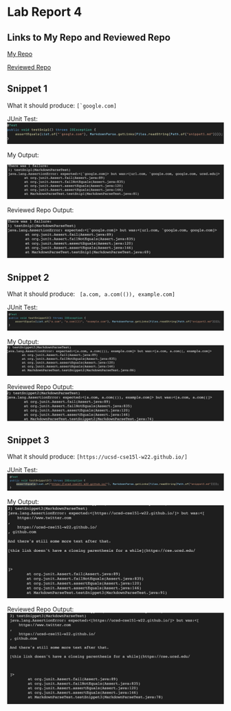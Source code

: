 # Lab Report 4 

## Links to My Repo and Reviewed Repo

[My Repo](https://github.com/ryanp0126/markdown-parse)

[Reviewed Repo](https://github.com/artballesteros/markdown-parse)


## Snippet 1

What it should produce: ``[`google.com]``

JUnit Test: 
![Image](sniptest1.png)

My Output: 

![Image](testoutputsnip1mine.png)

Reviewed Repo Output:

![Image](testoutputsnip1reviewd.png)


## Snippet 2

What it should produce: `` [a.com, a.com(()), example.com]``

JUnit Test:
![Image](snippettest2.png)

My Output: 
![Image](testoutputsnip2mine.png)

Reviewed Repo Output:
![Image](testoutputsnip2reviewed.png)

## Snippet 3 

What it should produce: `[https://ucsd-cse15l-w22.github.io/]`

JUnit Test:
![Image](snippettest3.png)

My Output:
![Image](testoutputsnip3mine.png)

Reviewed Repo Output:
![Image](testoutputsnip3reviewed.png)



